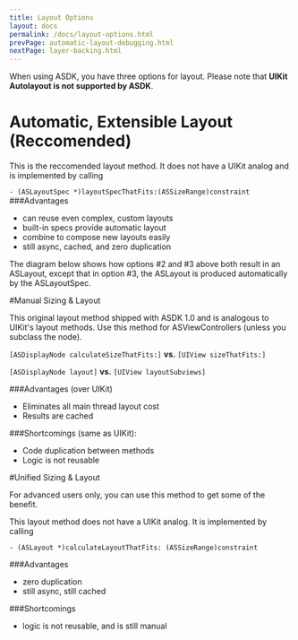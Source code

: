 ```yaml
---
title: Layout Options
layout: docs
permalink: /docs/layout-options.html
prevPage: automatic-layout-debugging.html
nextPage: layer-backing.html
---
```


When using ASDK, you have three options for layout. Please note that **UIKit Autolayout is not supported by ASDK**. 

# Automatic, Extensible Layout (Reccomended)

This is the reccomended layout method. It does not have a UIKit analog and is implemented by calling

`- (ASLayoutSpec *)layoutSpecThatFits:(ASSizeRange)constraint`
###Advantages
- can reuse even complex, custom layouts
- built-in specs provide automatic layout
- combine to compose new layouts easily
- still async, cached, and zero duplication

The diagram below shows how options #2 and #3 above both result in an ASLayout, except that in option #3, the ASLayout is produced automatically by the ASLayoutSpec.  

<INSERT DIAGRAM>

#Manual Sizing & Layout

This original layout method shipped with ASDK 1.0 and is analogous to UIKit's layout methods. Use this method for ASViewControllers (unless you subclass the node).

`[ASDisplayNode calculateSizeThatFits:]` **vs.** `[UIView sizeThatFits:]`

`[ASDisplayNode layout]` **vs.** `[UIView layoutSubviews]`

###Advantages (over UIKit)
- Eliminates all main thread layout cost
- Results are cached

###Shortcomings (same as UIKit):
- Code duplication between methods
- Logic is not reusable

#Unified Sizing & Layout

For advanced users only, you can use this method to get some of the benefit. 

This layout method does not have a UIKit analog. It is implemented by calling

`- (ASLayout *)calculateLayoutThatFits: (ASSizeRange)constraint`

###Advantages
- zero duplication
- still async, still cached

###Shortcomings
- logic is not reusable, and is still manual


